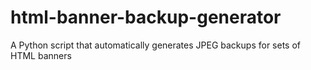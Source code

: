 # html-banner-backup-generator
A Python script that automatically generates JPEG backups for sets of HTML banners
